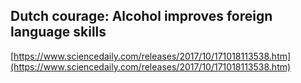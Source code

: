 ## Dutch courage: Alcohol improves foreign language skills
  
  [https://www.sciencedaily.com/releases/2017/10/171018113538.htm](https://www.sciencedaily.com/releases/2017/10/171018113538.htm)